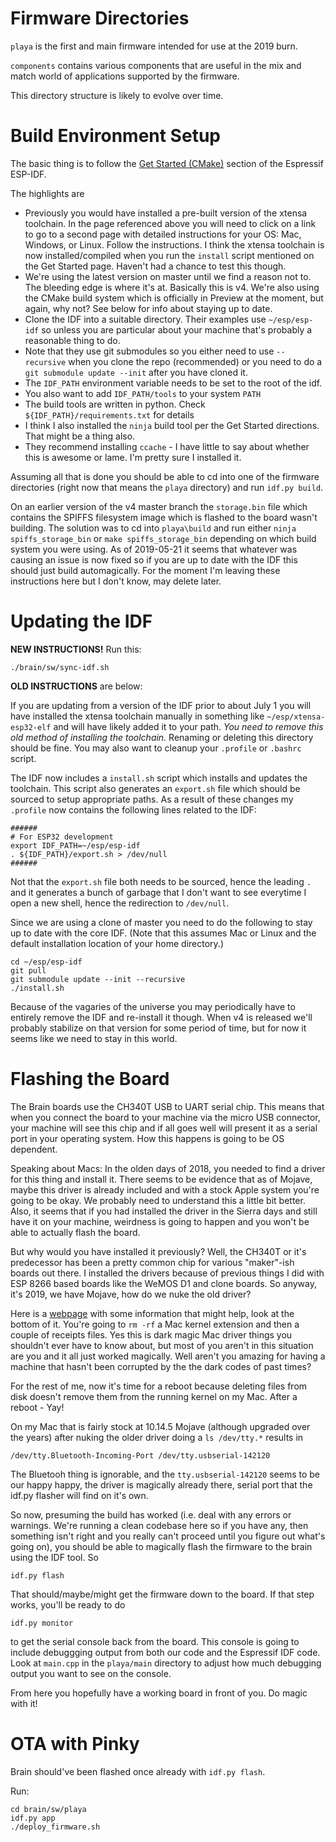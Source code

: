 Firmware Directories
====================

`playa` is the first and main firmware intended for use at the 2019 burn.

`components` contains various components that are useful in the mix and match world of
applications supported by the firmware.

This directory structure is likely to evolve over time.

Build Environment Setup
=======================

The basic thing is to follow the [Get Started (CMake)](https://docs.espressif.com/projects/esp-idf/en/latest/get-started-cmake/index.html) section of the Espressif ESP-IDF.

The highlights are 
* Previously you would have installed a pre-built version of the xtensa toolchain. In the page referenced above you will need to click on a link to go to a second page with detailed instructions for your OS: Mac, Windows, or Linux. Follow the instructions. I think the xtensa toolchain is now installed/compiled when you run the `install` script mentioned on the Get Started page. Haven't had a chance to test this though.
* We're using the latest version on master until we find a reason not to. The bleeding edge is where it's at. Basically this is v4. We're also using the CMake build system which is officially in Preview at the moment, but again, why not? See below for info about staying up to date.
* Clone the IDF into a suitable directory. Their examples use `~/esp/esp-idf` so unless you are particular about your machine that's probably a reasonable thing to do.
* Note that they use git submodules so you either need to use `--recursive` when you clone the repo (recommended) or you need to do a `git submodule update --init` after you have cloned it.
* The `IDF_PATH` environment variable needs to be set to the root of the idf.
* You also want to add `IDF_PATH/tools` to your system `PATH`
* The build tools are written in python. Check `${IDF_PATH}/requirements.txt` for details
* I think I also installed the `ninja` build tool per the Get Started directions. That might be a thing also.
* They recommend installing `ccache` - I have little to say about whether this is awesome or lame. I'm pretty sure I installed it.

Assuming all that is done you should be able to cd into one of the firmware directories (right now that means the `playa` directory) and run `idf.py build`.

On an earlier version of the v4 master branch the `storage.bin` file which contains the SPIFFS filesystem image which is flashed to the board wasn't building. The solution was to cd into `playa\build` and run either `ninja spiffs_storage_bin` or `make spiffs_storage_bin` depending on which build system you were using. As of 2019-05-21 it seems that whatever was causing an issue is now fixed so if you are up to date with the IDF this should just build automagically. For the moment I'm leaving these instructions here but I don't know, may delete later.

Updating the IDF
================

**NEW INSTRUCTIONS!** Run this:

    ./brain/sw/sync-idf.sh

**OLD INSTRUCTIONS** are below:

If you are updating from a version of the IDF prior to about July 1 you will have installed the xtensa toolchain manually in something like `~/esp/xtensa-esp32-elf` and will have likely added it to your path. *You need to remove this old method of installing the toolchain.* Renaming or deleting this directory should be fine. You may also want to cleanup your `.profile` or `.bashrc` script.

The IDF now includes a `install.sh` script which installs and updates the toolchain. This script also generates an `export.sh` file which should be sourced to setup appropriate paths. As a result of these changes my `.profile` now contains the following lines related to the IDF:

    ######
    # For ESP32 development
    export IDF_PATH=~/esp/esp-idf
    . ${IDF_PATH}/export.sh > /dev/null
    ######

Not that the `export.sh` file both needs to be sourced, hence the leading `.` and it generates a bunch of garbage that I don't want to see everytime I open a new shell, hence the redirection to `/dev/null`.

Since we are using a clone of master you need to do the following to stay up to date with the core IDF. (Note that this assumes Mac or Linux and the default installation location of your home directory.)

    cd ~/esp/esp-idf
    git pull
    git submodule update --init --recursive
    ./install.sh

Because of the vagaries of the universe you may periodically have to entirely remove the IDF and re-install it though. When v4 is released we'll probably stabilize on that version for some period of time, but for now it seems like we need to stay in this world.

Flashing the Board
==================

The Brain boards use the CH340T USB to UART serial chip. This means that when you connect the board to your machine via the micro USB connector, your machine will see this chip and if all goes well will present it as a serial port in your operating system. How this happens is going to be OS dependent.

Speaking about Macs: In the olden days of 2018, you needed to find a driver for this thing and install it. There seems to be evidence that as of Mojave, maybe this driver is already included and with a stock Apple system you're going to be okay. We probably need to understand this a little bit better. Also, it seems that if you had installed the driver in the Sierra days and still have it on your machine, weirdness is going to happen and you won't be able to actually flash the board.

But why would you have installed it previously? Well, the CH340T or it's predecessor has been a pretty common chip for various "maker"-ish boards out there. I installed the drivers because of previous things I did with ESP 8266 based boards like the WeMOS D1 and clone boards. So anyway, it's 2019, we have Mojave, how do we nuke the old driver?

Here is a [webpage](https://sparks.gogo.co.nz/ch340.html) with some information that might help, look at the bottom of it. You're going to `rm -rf` a Mac kernel extension and then a couple of receipts files. Yes this is dark magic Mac driver things you shouldn't ever have to know about, but most of you aren't in this situation are you and it all just worked magically. Well aren't you amazing for having a machine that hasn't been corrupted by the the dark codes of past times?

For the rest of me, now it's time for a reboot because deleting files from disk doesn't remove them from the running kernel on my Mac. After a reboot - Yay! 

On my Mac that is fairly stock at 10.14.5 Mojave (although upgraded over the years) after nuking the older driver doing a `ls /dev/tty.*` results in

    /dev/tty.Bluetooth-Incoming-Port /dev/tty.usbserial-142120

The Bluetooh thing is ignorable, and the `tty.usbserial-142120` seems to be our happy happy, the driver is magically already there, serial port that the idf.py flasher will find on it's own.

So now, presuming the build has worked (i.e. deal with any errors or warnings. We're running a clean codebase here so if you have any, then something isn't right and you really can't proceed until you figure out what's going on), you should be able to magically flash the firmware to the brain using the IDF tool. So

    idf.py flash

That should/maybe/might get the firmware down to the board. If that step works, you'll be ready to do 

    idf.py monitor

to get the serial console back from the board. This console is going to include debuggging output from both our code and the Espressif IDF code. Look at `main.cpp` in the `playa/main` directory to adjust how much debugging output you want to see on the console.

From here you hopefully have a working board in front of you. Do magic with it!

OTA with Pinky
==============

Brain should've been flashed once already with `idf.py flash`.

Run:

    cd brain/sw/playa
    idf.py app
    ./deploy_firmware.sh